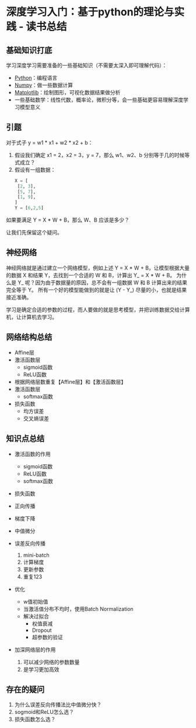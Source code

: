 # 深度学习入门：基于python的理论与实践 - 读书总结

## 基础知识打底
学习深度学习需要准备的一些基础知识（不需要太深入即可理解代码）：
- [Python](https://www.python.org/)：编程语言
- [Numpy](https://numpy.org/)：做一些数据计算
- [Matplotlib](https://matplotlib.org/)：绘制图形，可视化数据结果做分析
- 一些基础数学：线性代数，概率论，微积分等，会一些基础更容易理解深度学习模型意义

## 引题

对于式子 y = w1 * x1 + w2 * x2 + b：
1. 假设我们确定 x1 = 2，x2 = 3，y = 7，那么 w1、w2、b 分别等于几的时候等式成立？
2. 假设有一组数据：
   ```python
   X = [
   	[2, 3],
   	[5, 7],
   	[1, 9],
   ]
   Y = [6,2,5]
   ```
如果要满足 Y = X * W + B，那么 W、B 应该是多少？

让我们先保留这个疑问。

## 神经网络
神经网络就是通过建立一个网络模型，例如上述 Y = X * W + B，让模型根据大量的数据 X 和结果 Y，去找到一个合适的 W 和 B，计算出 Y_ = X * W + B。
为什么是 Y_ 呢？因为由于数据量的原因，总不会有一组数据 W 和 B 计算出来的结果完全等于 Y。
所有一个好的模型能做到的就是让 (Y - Y_) 尽量的小，也就是结果接近准确。

学习是确定合适的参数的过程，而人要做的就是思考模型，并把训练数据交给计算机，让计算机去学习。

## 网络结构总结
- Affine层
- 激活函数层
  - sigmoid函数
  - ReLU函数
- 根据网络层数重复【Affine层】和【激活函数层】
- 激活函数层
  - softmax函数
- 损失函数
  - 均方误差
  - 交叉熵误差

## 知识点总结
- 激活函数的作用
  - sigmoid函数
  - ReLU函数
  - softmax函数
- 损失函数
- 正向传播
- 梯度下降
- 中值微分
- 误差反向传播
  1. mini-batch
  2. 计算梯度
  3. 更新参数
  4. 重复123

- 优化
  - w值初始值
  - 当激活值分布不均时，使用Batch Normalization
  - 解决过拟合
    - 权值衰减
    - Dropout
    - 超参数的验证
- 加深网络层的作用
  1. 可以减少网络的参数数量
  2. 是学习更加高效

## 存在的疑问
1. 为什么误差反向传播法比中值微分快？
2. sogmoid和ReLU怎么选？
3. 损失函数怎么选？
